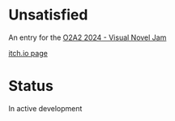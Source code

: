 # Unsatisfied

An entry for the [O2A2 2024 - Visual Novel Jam](https://itch.io/jam/o2a2-2024)

[itch.io page](https://komehara.itch.io/unsatisfied)

# Status

In active development

